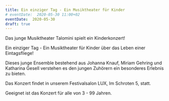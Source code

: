 ```yaml
---
title: Ein einziger Tag - Ein Musiktheater für Kinder
# eventDate:  2020-05-30 11:00+02 
eventDate:  2020-05-30
draft: true
---
```


Das junge Musiktheater Talomini spielt ein Kinderkonzert! 

Ein einziger Tag - Ein Musiktheater für Kinder über das Leben einer Eintagsfliege!

Dieses junge Ensemble bestehend aus Johanna Knauf, Miriam Gehring und Katharina
Gesell verstehen es den jungen Zuhörern ein besonderes Erlebnis zu bieten. 

Das Konzert findet in unserem Festivalsalon LUX, Im Schroten 5, statt. 

Geeignet ist das Konzert für alle von 3 - 99 Jahren.

